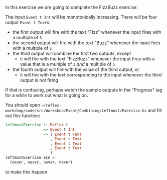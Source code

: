 In this exercise we are going to complete the FizzBuzz exercise.

The input `Event t Int` will be monotonically increasing.
There will be four output `Event t Text`s:

- the first output will fire with the text "Fizz" whenever the input fires with a multiple of `3`
- the second output will fire with the text "Buzz" whenever the input fires with a multiple of `5`
- the third output will combine the first two outputs, except
    - it will fire with the text "FizzBuzz" whenever the input fires with a value that is a multiple of `3` _and_ a multiple of `5`
- the fourth output will fire with the value of the third output, or 
    - it will fire with the text corresponding to the input whenever the third output is not firing

If that is confusing, perhaps watch the sample outputs in the "Progress" tag for a while to work out what is going on.

You should open `~/reflex-workshop/code/src/Workshop/Event/Combining/Leftmost/Exercise.hs` and fill out this function:

```haskell
leftmostExercise :: Reflex t
                 => Event t Int
                 -> ( Event t Text
                    , Event t Text
                    , Event t Text
                    , Event t Text
                    )
leftmostExercise eIn =
  (never, never, never, never)
```

to make this happen.
